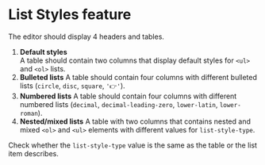 # List Styles feature

The editor should display 4 headers and tables.

1. **Default styles**<br>
    A table should contain two columns that display default styles for `<ul>` and `<ol>` lists.
2. **Bulleted lists**
    A table should contain four columns with different bulleted lists
    (`circle`, `disc`, `square`, `'👉'`).
3. **Numbered lists**
    A table should contain four columns with different numbered lists
    (`decimal`, `decimal-leading-zero`, `lower-latin`, `lower-roman`).
4. **Nested/mixed lists**
    A table with two columns that contains nested and mixed `<ol>` and `<ul>` elements with
    different values for `list-style-type`.
    
Check whether the `list-style-type` value is the same as the table or the list item describes.
